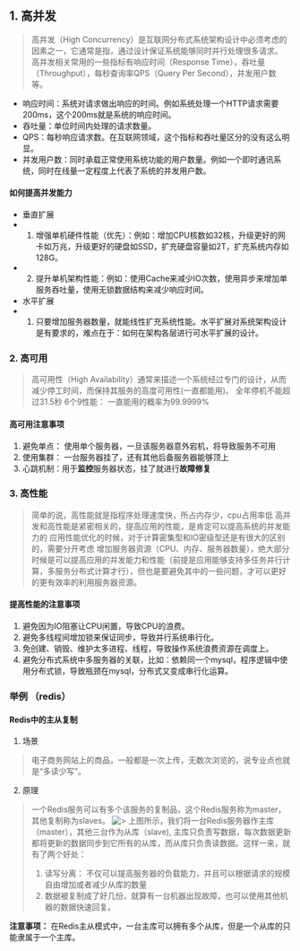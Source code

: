 ﻿## 1. 高并发

> 高并发（High Concurrency）是互联网分布式系统架构设计中必须考虑的因素之一，它通常是指，通过设计保证系统能够同时并行处理很多请求。
高并发相关常用的一些指标有响应时间（Response Time），吞吐量（Throughput），每秒查询率QPS（Query Per Second），并发用户数等。

 - 响应时间：系统对请求做出响应的时间。例如系统处理一个HTTP请求需要200ms，这个200ms就是系统的响应时间。
- 吞吐量：单位时间内处理的请求数量。
- QPS：每秒响应请求数。在互联网领域，这个指标和吞吐量区分的没有这么明显。
- 并发用户数：同时承载正常使用系统功能的用户数量。例如一个即时通讯系统，同时在线量一定程度上代表了系统的并发用户数。

#### 如何提高并发能力
- 垂直扩展
- 1. 增强单机硬件性能（优先）：例如：增加CPU核数如32核，升级更好的网卡如万兆，升级更好的硬盘如SSD，扩充硬盘容量如2T，扩充系统内存如128G。
- 2. 提升单机架构性能：例如：使用Cache来减少IO次数，使用异步来增加单服务吞吐量，使用无锁数据结构来减少响应时间。
- 水平扩展
- 1. 只要增加服务器数量，就能线性扩充系统性能。水平扩展对系统架构设计是有要求的，难点在于：如何在架构各层进行可水平扩展的设计。


### 2. 高可用
> 高可用性（High Availability）通常来描述一个系统经过专门的设计，从而减少停工时间，而保持其服务的高度可用性(一直都能用)。
> 全年停机不能超过31.5秒
> 6个9性能： 一直能用的概率为99.9999%

#### 高可用注意事项
1. 避免单点： 使用单个服务器，一旦该服务器意外宕机，将导致服务不可用
2. 使用集群： 一台服务器挂了，还有其他后备服务器能够顶上
3. 心跳机制：用于**监控**服务器状态，挂了就进行**故障修复**


### 3. 高性能
> 简单的说，高性能就是指程序处理速度快，所占内存少，cpu占用率低
> 高并发和高性能是紧密相关的，提高应用的性能，是肯定可以提高系统的并发能力的
> 应用性能优化的时候，对于计算密集型和IO密级型还是有很大的区别的，需要分开考虑
> 增加服务器资源（CPU、内存、服务器数量），绝大部分时候是可以提高应用的并发能力和性能（前提是应用能够支持多任务并行计算，多服务分布式计算才行），但也是要避免其中的一些问题，才可以更好的更有效率的利用服务器资源。

#### 提高性能的注意事项
1. 避免因为IO阻塞让CPU闲置，导致CPU的浪费。
2. 避免多线程间增加锁来保证同步，导致并行系统串行化。
3. 免创建、销毁、维护太多进程、线程，导致操作系统浪费资源在调度上。
4. 避免分布式系统中多服务器的关联，比如：依赖同一个mysql，程序逻辑中使用分布式锁，导致瓶颈在mysql，分布式又变成串行化运算。

### 举例 （redis）
#### Redis中的主从复制
1. 场景
> 电子商务网站上的商品，一般都是一次上传，无数次浏览的，说专业点也就是“多读少写”。
2. 原理
> 一个Redis服务可以有多个该服务的复制品，这个Redis服务称为master，其他复制称为slaves。
![>](https://img-blog.csdnimg.cn/20210602183255362.png?x-oss-process=image/watermark,type_ZmFuZ3poZW5naGVpdGk,shadow_10,text_aHR0cHM6Ly9ibG9nLmNzZG4ubmV0L3FxXzM5NDg2MDI3,size_16,color_FFFFFF,t_70)
> 上图所示，我们将一台Redis服务器作主库（master），其他三台作为从库（slave), 主库只负责写数据，每次数据更新都将更新的数据同步到它所有的从库，而从库只负责读数据。这样一来，就有了两个好处：
> 1. 读写分离： 不仅可以提高服务器的负载能力，并且可以根据请求的规模自由增加或者减少从库的数量
> 2. 数据被复制成了好几份，就算有一台机器出现故障，也可以使用其他机器的数据快速回复。

**注意事项：** 在Redis主从模式中，一台主库可以拥有多个从库，但是一个从库的只能隶属于一个主库。
 
